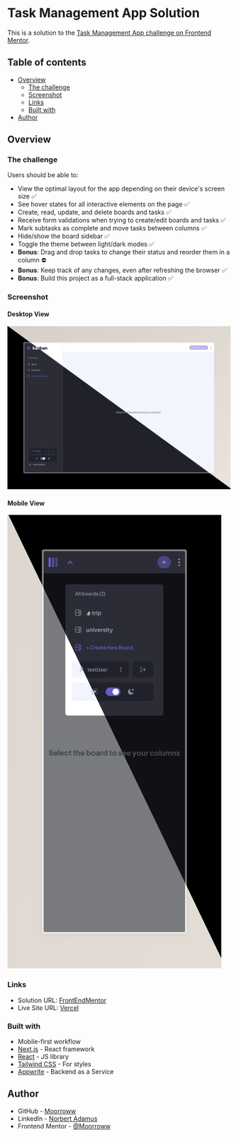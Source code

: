 # Task Management App Solution

This is a solution to the [Task Management App challenge on Frontend Mentor](https://www.frontendmentor.io/challenges/kanban-task-management-web-app-wgQLt-HlbB).

## Table of contents

- [Overview](#overview)
  - [The challenge](#the-challenge)
  - [Screenshot](#screenshot)
  - [Links](#links)
  - [Built with](#built-with)
- [Author](#author)

## Overview

### The challenge

Users should be able to:

- View the optimal layout for the app depending on their device's screen size ✅
- See hover states for all interactive elements on the page ✅
- Create, read, update, and delete boards and tasks ✅
- Receive form validations when trying to create/edit boards and tasks ✅
- Mark subtasks as complete and move tasks between columns ✅
- Hide/show the board sidebar ✅
- Toggle the theme between light/dark modes ✅
- **Bonus**: Drag and drop tasks to change their status and reorder them in a column ⛔️
- **Bonus**: Keep track of any changes, even after refreshing the browser ✅
- **Bonus**: Build this project as a full-stack application ✅

### Screenshot

#### Desktop View

![Desktop Dark](./screen_des.png)

#### Mobile View

![Mobile Dark](./screen-mob.png)

### Links

- Solution URL: [FrontEndMentor]()
- Live Site URL: [Vercel]()

### Built with

- Mobile-first workflow
- [Next.js](https://nextjs.org/) - React framework
- [React](https://reactjs.org/) - JS library
- [Tailwind CSS](https://tailwindcss.com/) - For styles
- [Appwrite](https://appwrite.io/) - Backend as a Service

## Author

- GitHub - [Moorroww](https://github.com/Moorroww/)
- LinkedIn - [Norbert Adamus](https://www.linkedin.com/in/norbert-adamus-6248291b6)
- Frontend Mentor - [@Moorroww](https://www.frontendmentor.io/profile/Moorroww)
